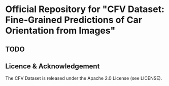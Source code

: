 # Official Repository for "CFV Dataset: Fine-Grained Predictions of Car Orientation from Images"

## TODO

## Licence & Acknowledgement
The CFV Dataset is released under the Apache 2.0 License (see LICENSE).
